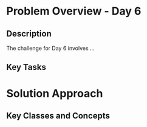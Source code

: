 ﻿# Problem Overview - Day 6
## Description
The challenge for Day 6 involves ...

## Key Tasks

# Solution Approach
## Key Classes and Concepts
